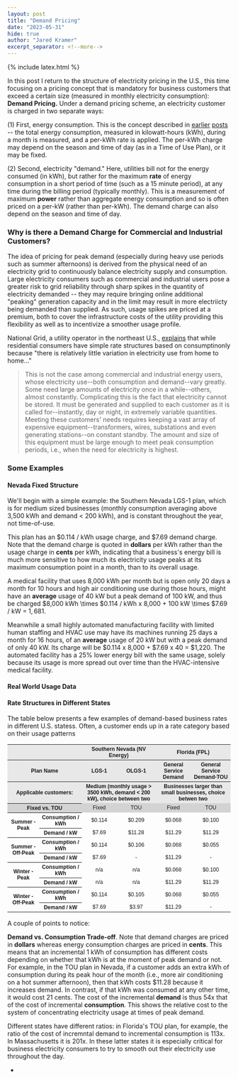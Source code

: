 ```yaml
---
layout: post
title: "Demand Pricing"
date: "2023-05-31"
hide: true
author: "Jared Kramer"
excerpt_separator: <!--more-->
---
```


<head>
  {% include latex.html %}
</head>
 
In this post I return to the structure of electricity pricing in the U.S., this time focusing on a pricing concept that is mandatory for business customers that 
exceed a certain size (measured in monthly electricity consumption): **Demand Pricing.**  Under a demand pricing scheme, an electricity customer is charged in two separate ways: 

(1) First, energy consumption.  This is the concept described in [earlier](https://jgkramer.github.io/2022/10/15/Residential-Electricity-Rates.html) [posts](https://jgkramer.github.io/2022/11/07/Electricity_Usage_Anecdotes.html) -- the total energy consumption, measured in kilowatt-hours (kWh), during a month is measured, and a per-kWh rate is applied.   The per-kWh charge may depend on the season and time of day (as in a Time of Use Plan), or it may be fixed.  

(2) Second, electricity "demand."  Here, utilities bill not for the energy consumed (in kWh), but rather for the maximum **rate** of energy consumption in a short period of time (such as a 15 minute period), at any time during the billing period (typically monthly).  This is a measurement of maximum **power** 
rather than aggregate energy consumption and so is often priced on a per-kW (rather than per-kWh).   The demand charge can also depend on the season and time of day. 

<!--more-->

### Why is there a Demand Charge for Commercial and Industrial Customers? 

The idea of pricing for peak demand (especially during heavy use periods such as summer afternoons) is derived from the physical need of an electricity grid to 
continuously balance electricity supply and consumption.  Large electricity consumers such as commercial and industrial users pose a greater risk to grid 
reliability through sharp spikes in the quantity of electricity demanded -- they may require bringing online additional "peaking" generation capacity and in the 
limit may result in more electriicty being demanded than supplied.   As such, usage spikes are priced at a premium, both to cover the infrastructure costs of the 
utility providing this flexibility as well as to incentivize a smoother usage profile.

National Grid, a utility operator in the northeast U.S., [explains](https://www9.nationalgridus.com/niagaramohawk/non_html/eff_elec-demand.pdf) that while residential consumers have simple rate structures based on consumptinonly because "there is relatively little variation in electricity use from home to home..."

> This is not the case among commercial and industrial energy users, whose electricity use--both consumption and demand--vary greatly. Some need large amounts of electricity once in a while--others, almost constantly. Complicating this is the fact that electricity cannot be stored. It must be generated and supplied to each customer as it is called for--instantly, day or night, in extremely variable quantities. Meeting these customers' needs requires keeping a vast array of expensive equipment--transformers, wires, substations and even generating stations--on constant standby. The amount and size of this equipment must be large enough to meet peak consumption periods, i.e., when the need for electricity is highest.

### Some Examples

#### Nevada Fixed Structure

We'll begin with a simple example: the Southern Nevada LGS-1 plan, which is for medium sized businesses (monthly consumption averaging above 3,500 kWh and demand < 200 kWh), and is constant throughout the year, not time-of-use. 

This plan has an $0.114 / kWh usage charge, and $7.69 demand charge.   Note that the demand charge is quoted in **dollars** per kWh rather than the usage charge in **cents** per kWh, indicating that a business's energy bill is much more sensitive to how much its electricity usage peaks at its maximum consumption point in a month, than to its overall usage. 

A medical facility that uses 8,000 kWh per month but is open only 20 days a month for 10 hours and high air conditioning use during those hours, might have an **average** usage of 40 kW but a peak demand of 100 kW, and thus be charged $8,000 kWh \times $0.114 / kWh x 8,000 + 100 kW \times $7.69 / kW = $1,681.$

Meanwhile a small highly automated manufacturing facility with limited human staffing and HVAC use may have its machines running 25 days a month for 16 hours, of an **average** usage of 20 kW but with a peak demand of only 40 kW.  Its charge will be $0.114 x 8,000 + $7.69 x 40 = $1,220.  The automated facility has a 25% lower energy bill with the same usage, solely because its usage is more spread out over time than the HVAC-intensive medical facility. 

#### Real World Usage Data




#### Rate Structures in Different States

The table below presents a few examples of demand-based business rates in different U.S. statess.   Often, a customer ends up in a rate category based on their usage patterns 

<STYLE TYPE="text/css">
<!--
TH{font-family: Arial; font-size: 9pt; text-align: center;}
TD{font-family: Arial; font-size: 9pt; text-align: center;}
TR.gray TD, TR.gray TH {background-color: lightgray;}
TR.blue TD, TR.blue TH {background-color: #E8E8E8;}
TD.purple TH.purple {background-color: #E6E6FA;}
-->
</STYLE>
<table>
    <tr class="blue">
        <th colspan="2" scope ="colgroup"></th> 
         <th colspan="2" scope ="colgroup">Southern Nevada (NV Energy)</th> 
         <th colspan="2" scope ="colgroup">Florida (FPL)</th>
    <tr class="blue">
     <th colspan="2">Plan Name</th>
     <th>LGS-1</th> <th>OLGS-1</th> <th>General Service Demand</th><th>General Service Demand-TOU</th>
    </tr>
    <tr class="blue">
     <th colspan="2">Applicable customers:</th>
     <th colspan="2">Medium (monthly usage > 3500 kWh, demand < 200 kW), choice between two</th>
     <th colspan="2">Businesses larger than small businesses, choice betwen two</th>
    </tr>
    <tr class="gray">
     <th  colspan="2">Fixed vs. TOU</th>
     <td>Fixed</td><td>TOU</td><td>Fixed</td><td>TOU</td>
    </tr>
    <tr>
     <th rowspan="2" class="purple">Summer - Peak</th>
     <th class="purple">Consumption / kWh</th>
     <td>$0.114</td><td>$0.209</td>
     <td>$0.068</td><td>$0.100</td>
    </tr>
    <tr>
     <th class="purple">Demand / kW</th>
     <td>$7.69</td><td>$11.28</td>
     <td>$11.29</td><td>$11.29</td>
    <tr>
     <th rowspan="2" class="purple">Summer - Off-Peak</th>
     <th class="purple">Consumption / kWh</th>
     <td>$0.114</td><td>$0.106</td>
     <td>$0.068</td><td>$0.055</td>
    </tr>
    <tr>
     <th class="purple">Demand / kW</th>
     <td>$7.69</td><td>-</td>
     <td>$11.29</td><td>-</td>
    <tr>
     <th rowspan="2" class="purple">Winter - Peak</th>
     <th class="purple">Consumption / kWh</th>
     <td>n/a</td><td>n/a</td>
     <td>$0.068</td><td>$0.100</td>
    </tr>
    <tr>
     <th class="purple">Demand / kW</th>
     <td>n/a</td><td>n/a</td>
     <td>$11.29</td><td>$11.29</td>
    <tr>
     <th rowspan="2" class="purple">Winter - Off-Peak</th>
     <th class="purple">Consumption / kWh</th>
     <td>$0.114</td><td>$0.105</td>
     <td>$0.068</td><td>$0.055</td>
    </tr>
    <tr>
     <th class="purple">Demand / kW</th>
     <td>$7.69</td><td>$3.97</td>
     <td>$11.29</td><td>-</td>
</table>
                       
A couple of points to notice: 

**Demand vs. Consumption Trade-off**.   Note that demand charges are priced in **dollars** whereas energy consumption charges are priced in **cents**.  This means that an incremental 1 kWh of consumption has different costs depending on whether that kWh is at the moment of peak demand or not.   For example, in the TOU plan in Nevada, if a customer adds an extra kWh of consumption during its peak hour of the month (i.e., more air conditioning on a hot summer afternoon), then that kWh costs $11.28 because it increases demand.   In contrast, if that kWh was consumed at any other time, it would cost 21 cents.  The cost of the incremental **demand** is thus 54x that of the cost of incremental **consumption**.  This shows the relative cost to the system of concentrating electricity usage at times of peak demand.   

Different states have different ratios: in Florida's TOU plan, for example, the ratio of the cost of incremntal demand to incremental consumption is 113x.  In Massachusetts it is 201x.  In these latter states it is especially critical for business electricity consumers to try to smooth out their electricity use throughout the day. 


- 

